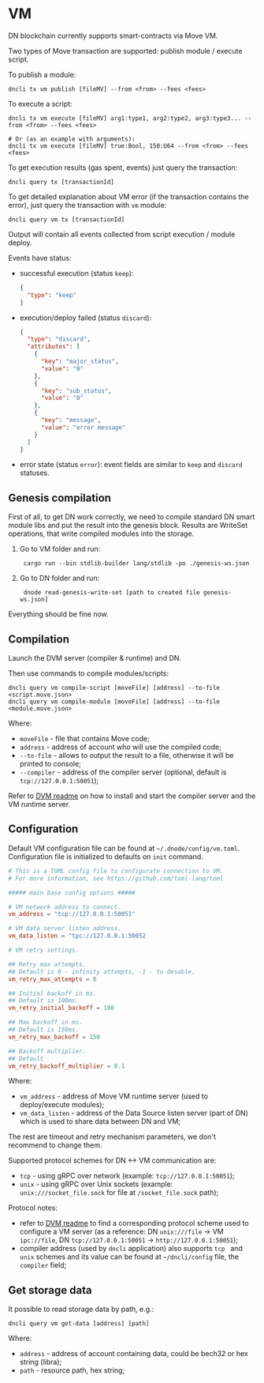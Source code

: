# VM

DN blockchain currently supports smart-contracts via Move VM.

Two types of Move transaction are supported: publish module / execute script.

To publish a module:

    dncli tx vm publish [fileMV] --from <from> --fees <fees>
    
To execute a script:

    dncli tx vm execute [fileMV] arg1:type1, arg2:type2, arg3:type3... --from <from> --fees <fees>
    
    # Or (as an example with arguments):
    dncli tx vm execute [fileMV] true:Bool, 150:U64 --from <from> --fees <fees>
    
To get execution results (gas spent, events) just query the transaction:

    dncli query tx [transactionId]

To get detailed explanation about VM error (if the transaction contains the error), just query the transaction with `vm` module:

    dncli query vm tx [transactionId]

Output will contain all events collected from script execution / module deploy.

Events have status:
* successful execution (status `keep`):

    ```json
    {
      "type": "keep"
    }
    ```
  
* execution/deploy failed (status `discard`):

    ```json
    {
      "type": "discard",
      "attributes": [
        {
          "key": "major_status",
          "value": "0"
        },
        {
          "key": "sub_status",
          "value": "0"
        },
        {
          "key": "message",
          "value": "error message"
        }
      ]
    }
    ```
  
* error state (status `error`): event fields are similar to `keep` and `discard` statuses.

## Genesis compilation

First of all, to get DN work correctly, we need to compile standard DN smart module libs
and put the result into the genesis block.
Results are WriteSet operations, that write compiled modules into the storage.

1. Go to VM folder and run:

        cargo run --bin stdlib-builder lang/stdlib -po ./genesis-ws.json

2. Go to DN folder and run:

        dnode read-genesis-write-set [path to created file genesis-ws.json]

Everything should be fine now.

## Compilation

Launch the DVM server (compiler & runtime) and DN.

Then use commands to compile modules/scripts:

    dncli query vm compile-script [moveFile] [address] --to-file <script.move.json>
    dncli query vm compile-module [moveFile] [address] --to-file <module.move.json>  

Where:
 * `moveFile` - file that contains Move code;
 * `address` - address of account who will use the compiled code;
 * `--to-file` - allows to output the result to a file, otherwise it will be printed to console;
 * `--compiler` - address of the compiler server (optional, default is `tcp://127.0.0.1:50051`);

Refer to [DVM readme](https://github.com/dfinance/dvm/blob/master/README.md) on how to install and start the compiler
server and the VM runtime server.

## Configuration

Default VM configuration file can be found at `~/.dnode/config/vm.toml`.
Configuration file is initialized to defaults on `init` command.

```toml
# This is a TOML config file to configurate connection to VM.
# For more information, see https://github.com/toml-lang/toml

##### main base config options #####

# VM network address to connect.
vm_address = "tcp://127.0.0.1:50051"

# VM data server listen address.
vm_data_listen = "tpc://127.0.0.1:50052

# VM retry settings.

## Retry max attempts.
## Default is 0 - infinity attempts, -1 - to desable.
vm_retry_max_attempts = 0

## Initial backoff in ms.
## Default is 100ms.
vm_retry_initial_backoff = 100

## Max backoff in ms.
## Default is 150ms.
vm_retry_max_backoff = 150

## Backoff multiplier.
## Default 
vm_retry_backoff_multiplier = 0.1
```

Where:

* `vm_address` - address of Move VM runtime server (used to deploy/execute modules);
* `vm_data_listen` - address of the Data Source listen server (part of DN) which is used to share data between DN and VM;

The rest are timeout and retry mechanism parameters, we don't recommend to change them.

Supported protocol schemes for DN <-> VM communication are:
* `tcp` - using gRPC over network (example: `tcp://127.0.0.1:50051`);
* `unix` - using gRPC over Unix sockets (example: `unix:///socket_file.sock` for file at `/socket_file.sock` path);

Protocol notes:
*  refer to [DVM readme](https://github.com/dfinance/dvm/blob/master/README.md) to find a corresponding protocol scheme
used to configure a VM server (as a reference: DN `unix:///file` -> VM `ipc://file`,
DN `tcp://127.0.0.1:50051` -> `http://127.0.0.1:50051`);
* compiler address (used by `dncli` application) also supports `tcp ` and `unix` schemes and
its value can be found at `~/dncli/config` file, the `compiler` field;

## Get storage data

It possible to read storage data by path, e.g.:

    dncli query vm get-data [address] [path]

Where:
 * `address` - address of account containing data, could be bech32 or hex string (libra);
 * `path` - resource path, hex string;
